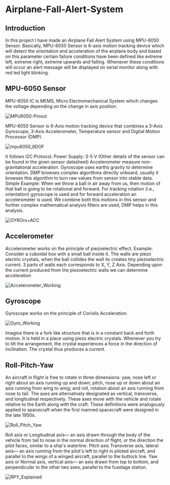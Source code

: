 # Airplane-Fall-Alert-System

## Introduction
In this project I have made an Airplane Fall Alert System using MPU-6050 Sensor. Basically, MPU-6050 Sensor is 6-axis motion tracking device which will detect the orientation and acceleration of the airplane body and based on this parameter certain failure conditions have been defined like extreme left, extreme right, extreme upwards and falling. Whenever these conditions will occur an alert message will be displayed on serial monitor along with red led light blinking.

## MPU-6050 Sensor
MPU-6050 IC is MEMS, Micro Electromechanical System which changes the voltage depending on the change in axis position.

 ![MPU6050-Pinout](https://user-images.githubusercontent.com/51810591/128363516-c0d0a1ae-6f6d-467a-8b0c-8fe4af64dca7.png)
 
MPU-6050 Sensor is 6-Axis motion tracking device that combines a 3-Axis Gyroscope, 3-Axis Accelerometer, Temperature sensor and Digital Motion Processor (DMP).

![mpu6050_6DOF](https://user-images.githubusercontent.com/51810591/128363626-9bbc6d98-a617-4c87-a815-4a601e3a5a8f.jpg)

It follows I2C Protocol.
Power Supply: 3-5 V (Other details of the sensor can be found in the given sensor datasheet)
Accelerometer measure non-gravitational acceleration.
Gyroscope uses earths gravity to determine orientation.
DMP browses complex algorithms directly onboard, usually it browses this algorithm to turn raw values from sensor into stable data.
Simple Example:
When we throw a ball in air away from us, then motion of that ball is going to be rotational and forward. For tracking rotation (i.e., orientation) gyroscope is used and for forward acceleration an accelerometer is used. We combine both this motions in this sensor and further complex mathematical analysis filters are used, DMP helps in this analysis.  

![GYROro+ACC](https://user-images.githubusercontent.com/51810591/128363747-38e7ad62-d437-4325-9e07-7db727482e93.png)

## Accelerometer
Accelerometer works on the principle of piezoelectric effect.
Example: Consider a cuboidal box with a small ball inside it.
The walls are piezo electric crystals, when the ball collides the wall its creates tiny piezoelectric current.
3 parts of walls each corresponds to X, Y, Z Axis.
Depending upon the current produced from the piezoelectric walls we can determine acceleration

![Accelerometer_Working](https://user-images.githubusercontent.com/51810591/128363821-e98ab7ff-ce41-4ade-a0ee-144a5a87bc10.png)

## Gyroscope
Gyroscope works on the principle of Coriolis Acceleration.

 ![Gyro_Working](https://user-images.githubusercontent.com/51810591/128363925-527ad722-a523-4c09-872a-d9b3db2fee3f.jpg)

Imagine there is a fork like structure that is in a constant back and forth motion. It is held in a place using piezo electric crystals. Whenever you try to tilt the arrangement, the crystal experiences a force in the direction of inclination. The crystal thus produces a current.

## Roll-Pitch-Yaw
An aircraft in flight is free to rotate in three dimensions: yaw, nose left or right about an axis running up and down; pitch, nose up or down about an axis running from wing to wing; and roll, rotation about an axis running from nose to tail. The axes are alternatively designated as vertical, transverse, and longitudinal respectively. These axes move with the vehicle and rotate relative to the Earth along with the craft. These definitions were analogously applied to spacecraft when the first manned spacecraft were designed in the late 1950s.

![Roll_Pitch_Yaw](https://user-images.githubusercontent.com/51810591/128363999-02e60d51-2b58-4737-a28f-2b01423cff8d.png)

Roll axis or Longitudinal axis— an axis drawn through the body of the vehicle from tail to nose in the normal direction of flight, or the direction the pilot faces, similar to a ship's waterline.
Pitch axis  Transverse axis, lateral axis— an axis running from the pilot's left to right in piloted aircraft, and parallel to the wings of a winged aircraft, parallel to the buttock line.
Yaw axis or Normal axis, vertical axis— an axis drawn from top to bottom, and perpendicular to the other two axes, parallel to the fuselage station.

![RPY_Explained](https://user-images.githubusercontent.com/51810591/128364084-79b516a7-f136-4197-ad1c-44588d5e3a51.jpg)

 
